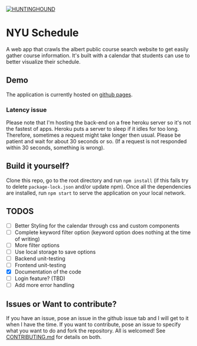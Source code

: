 [![HUNTINGHOUND](https://circleci.com/gh/HUNTINGHOUND/nyuschedule.svg?style=svg)](https://app.circleci.com/pipelines/github/HUNTINGHOUND/nyuschedule)
# NYU Schedule
A web app that crawls the albert public course search website to get easily gather course information. It's built with a calendar that students can use to better visualize their schedule.

## Demo
The application is currently hosted on [github pages](https://huntinghound.github.io/nyuschedule/).

### Latency issue
Please note that I'm hosting the back-end on a free heroku server so it's not the fastest of apps. Heroku puts a server to sleep if it idles for too long. Therefore, sometimes a request might take longer then usual. Please be patient and wait for about 30 seconds or so. (If a request is not responded within 30 seconds, something is wrong).

## Build it yourself?
Clone this repo, go to the root directory and run `npm install` (if this fails try to delete `package-lock.json` and/or update npm). Once all the dependencies are installed, run `npm start` to serve the application on your local network.


## TODOS
- [ ] Better Styling for the calendar through css and custom components
- [ ] Complete keyword filter option (keyword option does nothing at the time of writing)
- [ ] More filter options
- [ ] Use local storage to save options
- [ ] Backend unit-testing
- [ ] Frontend unit-testing
- [x] Documentation of the code
- [ ] Login feature? (TBD)
- [ ] Add more error handling

## Issues or Want to contribute?
If you have an issue, pose an issue in the github issue tab and I will get to it when I have the time. If you want to contribute, pose an issue to specify what you want to do and fork the repository. All is welcomed! See [CONTRIBUTING.md](CONTRIBUTING.md) for details on both.

